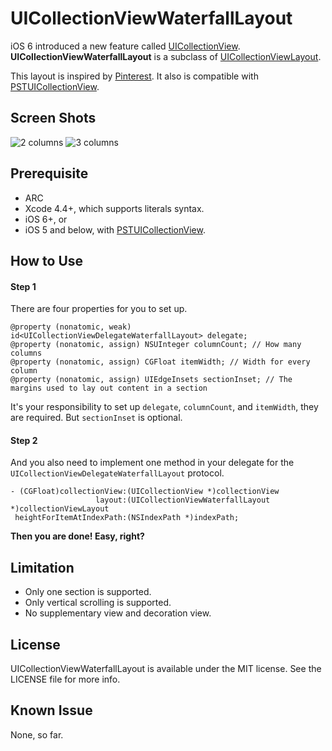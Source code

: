UICollectionViewWaterfallLayout
===============================

iOS 6 introduced a new feature called [UICollectionView](http://developer.apple.com/library/ios/#documentation/uikit/reference/UICollectionView_class/Reference/Reference.html). **UICollectionViewWaterfallLayout** is a subclass of [UICollectionViewLayout](http://developer.apple.com/library/ios/#documentation/uikit/reference/UICollectionViewLayout_class/Reference/Reference.html).

This layout is inspired by [Pinterest](http://pinterest.com/). It also is compatible with [PSTUICollectionView][1].

Screen Shots
------------
![2 columns](https://raw.github.com/chiahsien/UICollectionViewWaterfallLayout/master/Screenshots/2-columns.png)
![3 columns](https://raw.github.com/chiahsien/UICollectionViewWaterfallLayout/master/Screenshots/3-columns.png)

Prerequisite
------------
* ARC
* Xcode 4.4+, which supports literals syntax.
* iOS 6+, or
* iOS 5 and below, with [PSTUICollectionView][1].

How to Use
----------
#### Step 1
There are four properties for you to set up.

    @property (nonatomic, weak) id<UICollectionViewDelegateWaterfallLayout> delegate;
    @property (nonatomic, assign) NSUInteger columnCount; // How many columns
    @property (nonatomic, assign) CGFloat itemWidth; // Width for every column
    @property (nonatomic, assign) UIEdgeInsets sectionInset; // The margins used to lay out content in a section

It's your responsibility to set up `delegate`, `columnCount`, and `itemWidth`, they are required. But `sectionInset` is optional.

#### Step 2
And you also need to implement one method in your delegate for the `UICollectionViewDelegateWaterfallLayout` protocol.

    - (CGFloat)collectionView:(UICollectionView *)collectionView
                       layout:(UICollectionViewWaterfallLayout *)collectionViewLayout
     heightForItemAtIndexPath:(NSIndexPath *)indexPath;

**Then you are done! Easy, right?**

Limitation
----------
* Only one section is supported.
* Only vertical scrolling is supported.
* No supplementary view and decoration view.

License
-------
UICollectionViewWaterfallLayout is available under the MIT license. See the LICENSE file for more info.

Known Issue
-----------
None, so far.

[1]: https://github.com/steipete/PSTCollectionView